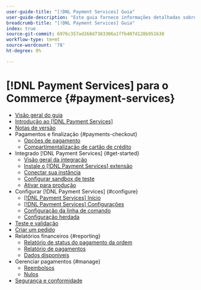 ```yaml
---
user-guide-title: "[!DNL Payment Services] Guia"
user-guide-description: "Este guia fornece informações detalhadas sobre a instalação e configuração [!DNL Payment Services] para seu [!DNL Adobe Commerce] ou [!DNL Magento Open Source] loja."
breadcrumb-title: "[!DNL Payment Services] Guia"
index: true
source-git-commit: 6976c357ad268d7383306a1ffb407d128b951b30
workflow-type: tm+mt
source-wordcount: '78'
ht-degree: 0%

---
```



# [!DNL Payment Services] para o Commerce {#payment-services}

- [Visão geral do guia](guide-overview.md)
- [Introdução ao [!DNL Payment Services]](overview.md)
- [Notas de versão](release-notes.md)
- Pagamentos e finalização {#payments-checkout}
   - [Opções de pagamento](payments-options.md)
   - [Compartimentalização de cartão de crédito](vaulting.md)
- Integrado [!DNL Payment Services] {#get-started}
   - [Visão geral da integração](onboard.md)
   - [Instale o [!DNL Payment Services] extensão](install.md)
   - [Conectar sua instância](connect.md)
   - [Configurar sandbox de teste](sandbox.md)
   - [Ativar para produção](production.md)
- Configurar [!DNL Payment Services] {#configure}
   - [[!DNL Payment Services] Início](payments-home.md)
   - [[!DNL Payment Services] Configurações](settings.md)
   - [Configuração da linha de comando](configure-cli.md)
   - [Configuração herdada](configure-admin.md)
- [Teste e validação](test-validate.md)
- [Criar um pedido](create-order.md)
- Relatórios financeiros {#reporting}
   - [Relatório de status do pagamento da ordem](order-payment-status.md)
   - [Relatório de pagamentos](payouts.md)
   - [Dados disponíveis](data.md)
- Gerenciar pagamentos {#manage}
   - [Reembolsos](refunds.md)
   - [Nulos](voids.md)
- [Segurança e conformidade](security.md)
